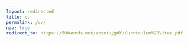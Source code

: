 ```yaml
---
layout: redirected
title: cv
permalink: /cv/
nav: true
redirect_to: https://600words.net/assets/pdf/Curriculum%20Vitae.pdf
---
```

